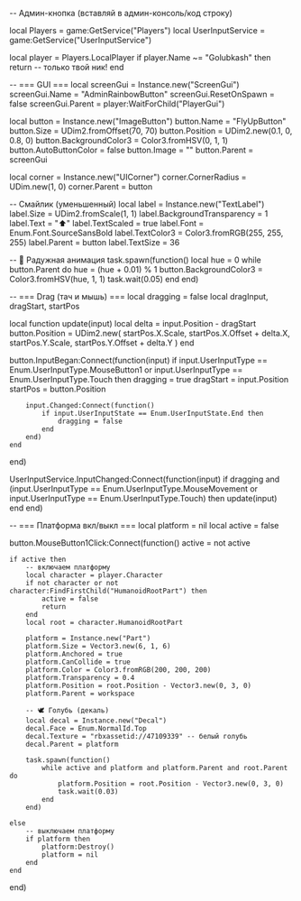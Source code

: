 -- Админ-кнопка (вставляй в админ-консоль/код строку)

local Players = game:GetService("Players")
local UserInputService = game:GetService("UserInputService")

local player = Players.LocalPlayer
if player.Name ~= "Golubkash" then
    return -- только твой ник!
end

-- === GUI ===
local screenGui = Instance.new("ScreenGui")
screenGui.Name = "AdminRainbowButton"
screenGui.ResetOnSpawn = false
screenGui.Parent = player:WaitForChild("PlayerGui")

local button = Instance.new("ImageButton")
button.Name = "FlyUpButton"
button.Size = UDim2.fromOffset(70, 70)
button.Position = UDim2.new(0.1, 0, 0.8, 0)
button.BackgroundColor3 = Color3.fromHSV(0, 1, 1)
button.AutoButtonColor = false
button.Image = ""
button.Parent = screenGui

local corner = Instance.new("UICorner")
corner.CornerRadius = UDim.new(1, 0)
corner.Parent = button

-- Смайлик (уменьшенный)
local label = Instance.new("TextLabel")
label.Size = UDim2.fromScale(1, 1)
label.BackgroundTransparency = 1
label.Text = "⬆️"
label.TextScaled = true
label.Font = Enum.Font.SourceSansBold
label.TextColor3 = Color3.fromRGB(255, 255, 255)
label.Parent = button
label.TextSize = 36

-- 🌈 Радужная анимация
task.spawn(function()
    local hue = 0
    while button.Parent do
        hue = (hue + 0.01) % 1
        button.BackgroundColor3 = Color3.fromHSV(hue, 1, 1)
        task.wait(0.05)
    end
end)

-- === Drag (тач и мышь) ===
local dragging = false
local dragInput, dragStart, startPos

local function update(input)
    local delta = input.Position - dragStart
    button.Position = UDim2.new(
        startPos.X.Scale, startPos.X.Offset + delta.X,
        startPos.Y.Scale, startPos.Y.Offset + delta.Y
    )
end

button.InputBegan:Connect(function(input)
    if input.UserInputType == Enum.UserInputType.MouseButton1 or input.UserInputType == Enum.UserInputType.Touch then
        dragging = true
        dragStart = input.Position
        startPos = button.Position

        input.Changed:Connect(function()
            if input.UserInputState == Enum.UserInputState.End then
                dragging = false
            end
        end)
    end
end)

UserInputService.InputChanged:Connect(function(input)
    if dragging and (input.UserInputType == Enum.UserInputType.MouseMovement or input.UserInputType == Enum.UserInputType.Touch) then
        update(input)
    end
end)

-- === Платформа вкл/выкл ===
local platform = nil
local active = false

button.MouseButton1Click:Connect(function()
    active = not active

    if active then
        -- включаем платформу
        local character = player.Character
        if not character or not character:FindFirstChild("HumanoidRootPart") then 
            active = false
            return 
        end
        local root = character.HumanoidRootPart

        platform = Instance.new("Part")
        platform.Size = Vector3.new(6, 1, 6)
        platform.Anchored = true
        platform.CanCollide = true
        platform.Color = Color3.fromRGB(200, 200, 200)
        platform.Transparency = 0.4
        platform.Position = root.Position - Vector3.new(0, 3, 0)
        platform.Parent = workspace

        -- 🕊️ Голубь (декаль)
        local decal = Instance.new("Decal")
        decal.Face = Enum.NormalId.Top
        decal.Texture = "rbxassetid://47109339" -- белый голубь
        decal.Parent = platform

        task.spawn(function()
            while active and platform and platform.Parent and root.Parent do
                platform.Position = root.Position - Vector3.new(0, 3, 0)
                task.wait(0.03)
            end
        end)

    else
        -- выключаем платформу
        if platform then
            platform:Destroy()
            platform = nil
        end
    end
end)
